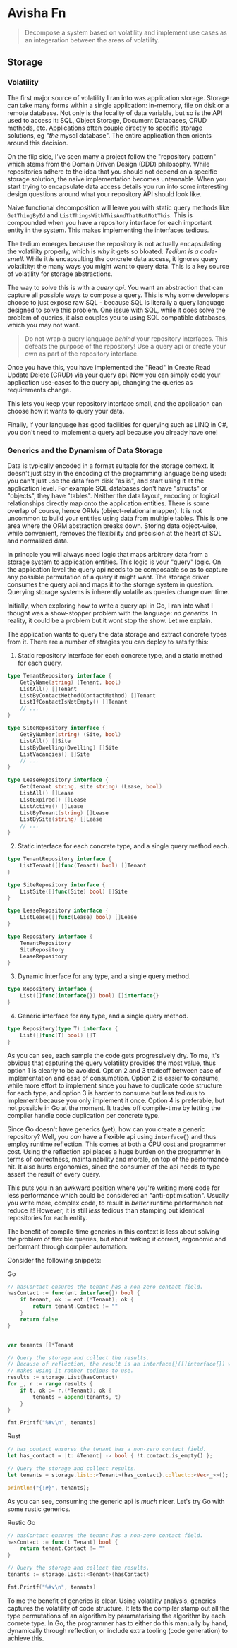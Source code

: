 # Avisha Fn

> Decompose a system based on volatility and implement use cases as an integeration between the areas of volatility.

## Storage

### Volatility

The first major source of volatility I ran into was application storage.
Storage can take many forms within a single application: in-memory, file on disk
or a remote database. Not only is the locality of data variable, but so is the API used to access it: SQL, Object Storage, Document Databases, CRUD methods, etc.
Applications often couple directly to specific storage solutions, eg "_the_ mysql database". The entire application then orients around this decision.

On the flip side, I've seen many a project follow the "repository pattern" which
stems from the Domain Driven Design (DDD) philosophy. While repositories adhere to the idea that you should not depend on a specific storage solution, the naive implementation becomes untennable. When you start trying to encapsulate data access details you run into some interesting design questions around what your repository API should look like.

Naive functional decomposition will leave you with static query methods like `GetThingById` and `ListThingsWithThisAndThatButNotThis`. This is compounded when you have a repository interface for each important entity in the system. This makes implementing the interfaces tedious.

The tedium emerges because the repository is not actually encapsulating the volatility properly, which is _why_ it gets so bloated. _Tedium is a code-smell_. While it _is_ encapsulting the concrete data access, it ignores query volatiltity: the many ways you might want to query data. This is a key source of volatility for storage abstractions.

The way to solve this is with a _query api_. You want an abstraction that can capture all possible ways to compose a query. This is why some developers choose to just expose raw SQL - because SQL is literally a query language designed to solve this problem. One issue with SQL, while it does solve the problem of queries, it also couples you to using SQL compatible databases, which you may not want.

> Do not wrap a query language _behind_ your repository interfaces. This defeats the purpose of the repository! Use a query api or create your own as part of the repository interface.

Once you have this, you have implemented the "Read" in Create Read Update Delete (CRUD) via your query api. Now you can simply code your application use-cases to the query api, changing the queries as requirements change.

This lets you keep your repository interface small, and the application can choose how it wants to query your data.

Finally, if your language has good facilities for querying such as LINQ in C#, you don't need to implement a query api because you already have one!

### Generics and the Dynamism of Data Storage

Data is typically encoded in a format suitable for the storage context. It doesn't just stay in the encoding of the programming language being used: you can't just use the data from disk "as is", and start using it at the application level. For example SQL databases don't have "structs" or "objects", they have "tables". Neither the data layout, encoding or logical relationships directly map onto the application entities. There is some overlap of course, hence ORMs (object-relational mapper). It is not uncommon to build your entities using data from multiple tables. This is one area where the ORM abstraction breaks down. Storing data object-wise, while convenient, removes the flexibility and precision at the heart of SQL and normalized data.

In princple you will always need logic that maps arbitrary data from a storage system to application entities. This logic is your "query" logic. On the application level the query api needs to be composable so as to capture any possible permutation of a query it might want. The storage driver consumes the query api and maps it to the storage system in question. Querying storage systems is inherently volatile as queries change over time.

Initially, when exploring how to write a query api in Go, I ran into what I thought was a show-stopper problem with the language: _no generics_. In reality, it could be a problem but it wont stop the show. Let me explain.

<!-- Repository interfaces either require a static definition for each entity (`TenantRepository`, `SiteRepository`, `LeaseRepository`) with CRUD methods and a corresponding implementation for each storage object, or a single generic interface that handles all entities and therefore only one implementation for each storage object. -->

The application wants to query the data storage and extract concrete types from it. There are a number of stragies you can deploy to satsify this:

1. Static repository interface for each concrete type, and a static method for each query.

```go
type TenantRepository interface {
    GetByName(string) (Tenant, bool)
    ListAll() []Tenant
    ListByContactMethod(ContactMethod) []Tenant
    ListIfContactIsNotEmpty() []Tenant
    // ...
}

type SiteRepository interface {
    GetByNumber(string) (Site, bool)
    ListAll() []Site
    ListByDwelling(Dwelling) []Site
    ListVacancies() []Site
    // ...
}

type LeaseRepository interface {
    Get(tenant string, site string) (Lease, bool)
    ListAll() []Lease
    ListExpired() []Lease
    ListActive() []Lease
    ListByTenant(string) []Lease
    ListBySite(string) []Lease
    // ...
}
```

2. Static interface for each concrete type, and a single query method each.

```go
type TenantRepository interface {
    ListTenant([]func(Tenant) bool) []Tenant
}

type SiteRepository interface {
    ListSite([]func(Site) bool) []Site
}

type LeaseRepository interface {
    ListLease([]func(Lease) bool) []Lease
}

type Repository interface {
    TenantRepository
    SiteRepository
    LeaseRepository
}
```

3. Dynamic interface for any type, and a single query method.

```go
type Repository interface {
    List([]func(interface{}) bool) []interface{}
}
```

4. Generic interface for any type, and a single query method.

```go
type Repository(type T) interface {
    List([]func(T) bool) []T
}
```

As you can see, each sample the code gets progressively dry. To me, it's obvious that capturing the query volatility provides the most value, thus option 1 is clearly to be avoided. Option 2 and 3 tradeoff between ease of implementation and ease of consumption. Option 2 is easier to consume, while more effort to implement since you have to duplicate code structure for each type, and option 3 is harder to consume but less tedious to implement because you only implement it once. Option 4 is preferable, but not possible in Go at the moment. It trades off compile-time by letting the compiler handle code duplication per concrete type.

Since Go doesn't have generics (yet), how can you create a generic repository?
Well, you _can_ have a flexible api using `interface{}` and thus employ runtime reflection. This comes at both a CPU cost and programmer cost. Using the reflection api places a huge burden on the programmer in terms of correctness, maintainability and morale, on top of the performance hit. It also hurts ergonomics, since the consumer of the api needs to type assert the result of every query.

This puts you in an awkward position where you're writing more code for less performance which could be considered an "anti-optimisation". Usually you write more, complex code, to result in _better_ runtime performance not reduce it! However, it is still _less_ tedious than stamping out identical repositories for each entity.

The benefit of compile-time generics in this context is less about solving the problem of flexible queries, but about making it correct, ergonomic and performant through compiler automation.

Consider the following snippets:

Go

```go
// hasContact ensures the tenant has a non-zero contact field.
hasContact := func(ent interface{}) bool {
    if tenant, ok := ent.(*Tenant); ok {
        return tenant.Contact != ""
    }
    return false
}


var tenants []*Tenant

// Query the storage and collect the results.
// Because of reflection, the result is an interface{}([]interface{}) which
// makes using it rather tedious to use.
results := storage.List(hasContact)
for _, r := range results {
    if t, ok := r.(*Tenant); ok {
        tenants = append(tenants, t)
    }
}

fmt.Printf("%#v\n", tenants)
```

Rust

```rust
// has_contact ensures the tenant has a non-zero contact field.
let has_contact = |t: &Tenant| -> bool { !t.contact.is_empty() };

// Query the storage and collect results.
let tenants = storage.list::<Tenant>(has_contact).collect::<Vec<_>>();

println!("{:#}", tenants);
```

As you can see, consuming the generic api is _much_ nicer. Let's try Go with some rustic generics.

Rustic Go

```Go
// hasContact ensures the tenant has a non-zero contact field.
hasContact := func(t Tenant) bool {
    return tenant.Contact != ""
}

// Query the storage and collect the results.
tenants := storage.List::<Tenant>(hasContact)

fmt.Printf("%#v\n", tenants)
```

To me the benefit of generics is clear. Using volatility analysis, generics captures the volatility of code structure. It lets the compiler stamp out all the type permutations of an algorithm by paramatarising the algorithm by each conrete type. In Go, the programmer has to either do this manually by hand, dynamically through reflection, or include extra tooling (code generation) to achieve this.
